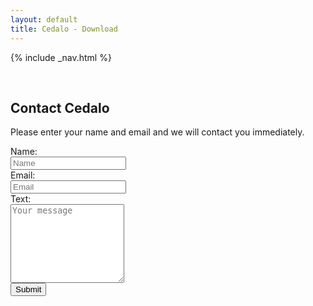 ```yaml
---
layout: default
title: Cedalo - Download
---
```


<section id="banner" class="downloadpage" role="banner">
<!-- leave unchanged from here  --> 
    {% include _nav.html %}      
    <div class="container">
        <div class="row flex-start" class="align-items: flex-start;">
            <div class="col-md-12 col-sm-12">
                <div class="downloadpage-spacer">
                    <p>&nbsp;</p>
                </div>
            </div>
<!-- until here for nav menus to work smoothly  -->
            <div class="downloadpage-box">
                <div class="col-md-8 col-sm-8 col-md-offset-2 col-sm-offset-2">
                    <h1 class="section-header">Contact Cedalo</h1>
                    <p>Please enter your name and email and we will contact you immediately.</p>
                        <form class="form-horizontal control-label contactcedalo">
                            <div class="form-group">
                                <label for="inputName" class="col-sm-2">Name:</label>
                                <div class="col-sm-8">
                                <input type="text" class="form-control" id="inputName" placeholder="Name">
                                </div>
                            </div>
                            <div class="form-group">
                                <label for="inputEmail" class="col-sm-2">Email:</label>
                                <div class="col-sm-8">
                                <input type="email" class="form-control" id="inputEmail" placeholder="Email">
                                </div>
                            </div>
                            <div class="form-group">
                                <label for="inputMessage" class="col-sm-2">Text:</label>
                                <div class="col-sm-8">
                                <textarea class="form-control" rows="8" id="inputMessage" placeholder="Your message"></textarea>
                                </div>
                            </div>
                            <div class="form-group">
                                <div class="col-sm-offset-8 col-sm-8">
                                <button type="submit" class="btn btn-large">Submit</button>
                                </div>
                            </div>
                        </form>
                </div>
            </div>
        </div>
    </div>
</section><!-- banner -->





